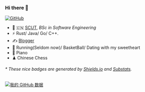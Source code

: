 ### Hi there 👋


[![GitHub](https://img.shields.io/badge/dynamic/json?logo=github&label=GitHub&labelColor=495867&color=495867&query=%24.data.totalSubs&url=https%3A%2F%2Fapi.spencerwoo.com%2Fsubstats%2F%3Fsource%3Dgithub%26queryKey%3Dhayschan&style=flat-square)](https://github.com/Chiichen)

- 🍻 🇨🇳 [SCUT](https://www.scut.edu.cn), _BSc in Software Engineering_
- ⚡ Rust/ Java/ Go/ C++.
- ✍️ [Blogger](https://chiichen.github.io/zh/)
- 🏃 Running(Seldom now)/  BasketBall/ Dating with my sweetheart
- 🥋 Piano
- ♟ Chinese Chess 

<h6>* These nice badges are generated by <a href="https://shields.io/">Shields.io</a> and <a href="https://github.com/spencerwooo/Substats">Substats</a>.</h6>


[![我的 GitHub 数据](https://github-readme-stats.vercel.app/api?username=Chiichen)]()
